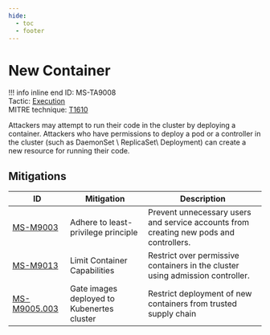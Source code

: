 ```yaml
---
hide:
  - toc
  - footer
---
```


# New Container

!!! info inline end
    ID: MS-TA9008<br>
    Tactic: [Execution](../tactics/Execution/index.md) <br>
    MITRE technique: [T1610](https://attack.mitre.org/techniques/T1610/)

Attackers may attempt to run their code in the cluster by deploying a container. Attackers who have permissions to deploy a pod or a controller in the cluster (such as DaemonSet \ ReplicaSet\ Deployment) can create a new resource for running their code.

## Mitigations

|ID|Mitigation|Description|
|--|----------|-----------|
|[MS-M9003](../mitigations/MS-M9003%20Adhere%20to%20least-privilege%20principle.md)|Adhere to least-privilege principle|Prevent unnecessary users and service accounts from creating new pods and controllers.|
|[MS-M9013](../mitigations/MS-M9013%20Limit%20Container%20Capabilities.md)|Limit Container Capabilities|Restrict over permissive containers in the cluster using admission controller.|
|[MS-M9005.003](../mitigations/MS-M9005/MS-M9005.003%20Gate%20images%20deployed%20to%20Kubenertes%20cluster.md)|Gate images deployed to Kubenertes cluster|Restrict deployment of new containers from trusted supply chain|